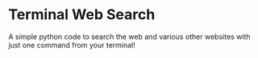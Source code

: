 # Terminal Web Search

A simple python code to search the web and various other websites with just one command from your terminal!
